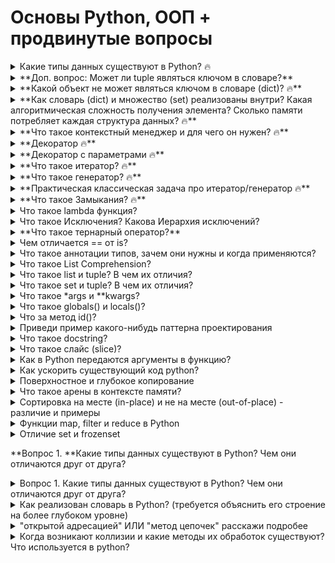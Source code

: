 # Основы Python, ООП + продвинутые вопросы


<details>
    <summary>Какие типы данных существуют в Python? 🔥</summary>

В Python типы данных можно классифицировать по их изменяемости и упорядоченности.

**Изменяемость** определяет, можно ли изменить объект после его создания.

- **Изменяемые** типы данных позволяют изменять своё содержимое. К ним относятся:

- **Списки (`list`):** упорядоченные коллекции элементов, заключенные в квадратные скобки (`[]`).

- **Множества (`set`):** неупорядоченные коллекции уникальных элементов, заключенные в фигурные скобки (`{}`).

- **Словари (`dict`):** неупорядоченные коллекции пар "ключ-значение", заключенные в фигурные скобки (`{}`). Ключи должны быть неизменяемыми.

- **Неизменяемые** типы данных не позволяют изменять своё содержимое после создания. Любая операция, которая выглядит как изменение неизменяемого объекта, фактически создает новый объект. К ним относятся:

- **Числа (`int`, `float`, `complex`):** представляют числовые данные.

- **Строки (`str`):** упорядоченные последовательности символов, заключенные в одинарные или двойные кавычки.

- **Кортежи (`tuple`):** упорядоченные коллекции элементов, заключенные в круглые скобки (`()`).



**Упорядоченность** определяет, имеют ли элементы в объекте определенный порядок.

- **Упорядоченные** типы данных сохраняют порядок элементов, в котором они были добавлены. Это означает, что к элементам можно получить доступ по их индексу.

- Помимо уже упомянутых списков, строк и кортежей, к упорядоченным типам относятся:

    - **Словари (`dict`):** начиная с Python 3.7, словари гарантированно сохраняют порядок добавления элементов.

- **Неупорядоченные** типы данных не гарантируют порядок элементов.

- К ним, помимо множеств (`set`), относится и `frozenset` - неизменяемая версия множества.
</details>

<details><summary>**Доп. вопрос: Может ли tuple являться ключом в словаре?**</summary>


О кортежах (`tuple`) как ключах словаря: кортеж является неизменяемым типом данных, а значит, может использоваться в качестве ключа словаря, но при одном условии - **в кортеже должны присутствовать только неизменяемые типы данных.**

Важно помнить, что классификация типов данных - это удобный инструмент для понимания их свойств, но не является абсолютной. Например,  `frozenset`,  хотя и является неизменяемым,  все же не имеет упорядоченной структуры.

</details>


<details><summary>**Какой объект не может являться ключом в словаре (dict)? 🔥**</summary>

Ключами словаря (dict) могут быть только неизменяемые типы данных.  Это связано с тем, что словари используют механизм хеширования для быстрого доступа к значениям по ключам. Хеширование требует, чтобы ключ был неизменяемым, чтобы его хэш-значение оставалось постоянным. Если бы ключ был изменяемым, его хэш-значение могло бы измениться, что привело бы к ошибкам при поиске значения по ключу.

Таким образом, следующие типы данных **не могут** быть ключами словаря:

- Списки (`list`)

- Множества (`set`)

- Словари (`dict`)

Примеры неизменяемых типов данных, которые **могут** быть ключами словаря:

- Числа (`int`, `float`, `complex`)

- Строки (`str`)

- Кортежи (`tuple`) - но только если все элементы кортежа также неизменяемы

Важно помнить, что даже если кортеж содержит только неизменяемые элементы, он сам по себе может быть ключом словаря.
</details>

<details><summary>**Как словарь (dict) и множество (set) реализованы внутри? Какая алгоритмическая сложность получения элемента? Сколько памяти потребляет каждая структура данных? 🔥**</summary>

Словари (`dict`) и множества (`set`) в Python реализованы с использованием хэш-таблиц. Хэш-таблица представляет собой структуру данных, которая использует хэш-функцию для преобразования ключа (в случае словаря) или самого элемента (в случае множества) в индекс массива, где хранятся соответствующие значения (для словарей) или признак присутствия элемента (для множеств).

**Процесс работы хэш-таблицы можно описать следующим образом:**

1. **Хеширование ключа:** При добавлении элемента в хэш-таблицу сначала вычисляется хэш-значение ключа или элемента с помощью хэш-функции.

2. **Преобразование хэша в индекс:** Полученное хэш-значение преобразуется в индекс массива. Это обычно делается с помощью операции взятия остатка от деления хэша на размер массива.

3. **Разрешение коллизий:** Хэш-функция может сгенерировать одинаковые индексы для разных ключей. Такие ситуации называются коллизиями. Python использует метод открытой адресации для разрешения коллизий. При коллизии происходит поиск свободной ячейки в таблице по определенному правилу (например, линейный поиск - проверяются следующие ячейки до тех пор, пока не будет найдена пустая).

4. **Добавление/поиск/удаление элемента:** После нахождения соответствующего индекса элемент (или значение, связанное с ключом) добавляется в массив. Поиск и удаление элементов происходят по аналогичному принципу: вычисляется индекс на основе ключа, а затем происходит поиск или удаление элемента по этому индексу.



**Алгоритмическая сложность:**

- **В лучшем случае:** Сложность операций получения, добавления, удаления и поиска элементов в `dict` и `set` стремится к O(1). Это происходит, когда хэш-функция распределяет ключи равномерно по таблице, и коллизии минимальны.

- **В худшем случае:** Сложность может возрасти до O(n), где n - количество элементов в таблице. Это происходит при большом количестве коллизий, когда приходится просматривать множество элементов в цепочке коллизий.



**Потребление памяти:**

Потребление памяти хэш-таблицей зависит от размера массива и количества элементов. В Python хэш-таблицы реализованы с запасом по размеру, чтобы минимизировать количество коллизий. В среднем потребление памяти можно оценить как O(n), где n - количество элементов.



**Так работает хэш-таблица:**

![https://habrastorage.org/r/w1560/web/35b/5ab/830/35b5ab830ac648b9ac67ee35425207fe.png](https://habrastorage.org/r/w1560/web/35b/5ab/830/35b5ab830ac648b9ac67ee35425207fe.png)
</details>


<details><summary>**Что такое контекстный менеджер и для чего он нужен? 🔥**</summary>

  > **Контекстный менеджер** - это объект Python, создающий временный контекст для выполнения определенного блока кода. Ключевая особенность: по завершении работы этого блока, контекстный менеджер автоматически выполняет необходимые действия по ликвидации контекста, даже если в процессе возникали исключения.

**Зачем нужны контекстные менеджеры?**

например, для работы с файлом: открываете его, записываете данные и закрываете. Без контекстного менеджера необходимо явно вызывать метод `close()` для файла. Однако, если во время записи данных возникнет ошибка, файл может остаться открытым, что приведет к утечке ресурсов. Контекстные менеджеры решают эту проблему, гарантируя автоматическое закрытие файла.



Пример - работа с файлом с использованием выражения **with as:**

with open('hello.txt', 'a') as file:
    file.write('\nHello Python!')

closed = file.closed
print("Is the file closed?", closed)

# console
Is the file closed? True


# Реализация контекстного менеджера

Реализация собственного контекст менеджера делается через реализацию магических методов `__enter__` и `__exit__`:
```
class OpenFile:
    def __init__(self, filename, mode):
        self.filename = filename
        self.mode = mode
        self.file = None

    def __enter__(self):
        self.file = open(self.filename, self.mode)
        return self.file

    def __exit__(self, exc_type, exc_value, traceback):
        if self.file:
            self.file.close()

# Используем контекстный менеджер OpenFile:
with OpenFile('example.txt', 'w') as f:
    f.write('Hello, World!')
    
# Файл example.txt будет автоматически закрыт
```

# Обработка исключений

Метод `__exit__` принимает три аргумента, связанных с возникшим исключением: `type`, `value` и `traceback`. Возвращая `True` из метода `__exit__`, мы указываем, что исключение обработано внутри менеджера контекста. В противном случае, исключение будет проброшено дальше.



**Декоратор `@contextmanager`:**

Библиотека `contextlib` предоставляет удобный способ определения контекстных менеджеров с помощью декоратора `@contextmanager`. Он позволяет создавать менеджеры контекста из генераторов, что делает код более лаконичным.

```
from contextlib import contextmanager

@contextmanager
def open_file(name):
    f = open(name, 'w')
    yield f
    f.close()
```
</details>

<details><summary>**Декоратор 🔥**</summary>

Декораторы в Python - это своего рода "обёртка" для функций, позволяющая добавлять им новую функциональность без изменения их исходного кода. Представьте, что вам нужно украсить торт: вы не будете менять сам рецепт торта, а просто добавите сверху украшения. Так же и декораторы - они "украшают" функцию дополнительными действиями.

> Декоратор - это функция, которая оборачивает другую функцию для изменения ее функциональности без изменения самого кода

> Общее правило - декоратор принимает функцию в качестве аргумента и возвращает функцию.

Пример декоратора на Python: 

```Python
def timer_decorator(func):
    def wrapper(*args, **kwargs):
        start = time.now()
            # вызов оборачиваемой функции
            result = func(*args, **kwargs)
            print(f'Время выполнения функции - {time.now() - start} сек')
            return result
    return wrapper

# если без синтаксического сахара: hello_world = timer_decorator(hello_world).
@timer_decorator
def hello_world():
    print('Hello world!')

hello_world()
Оборачиваемая функция: <function hello_world at 0x032B26A8>
Hello world!
Время выполнения функции - 0.01 сек
Выходим из обёртки
```

</details>
<details><summary>**Декоратор с параметрами 🔥**</summary>

Декораторы в Python - это своего рода "обёртка" для функций, позволяющая добавлять им новую функциональность без изменения их исходного кода. Представьте, что вам нужно украсить торт: вы не будете менять сам рецепт торта, а просто добавите сверху украшения. Так же и декораторы - они "украшают" функцию дополнительными действиями.

> Декоратор - это функция, которая оборачивает другую функцию для изменения ее функциональности без изменения самого кода

> Общее правило - декоратор принимает функцию в качестве аргумента и возвращает функцию.

**Как передать параметры в декоратор?**

Для этого нам понадобится еще один уровень вложенности функций. Внешняя функция будет принимать параметры декоратора, а внутренняя - саму декорируемую функцию.

```Python
def repeat(num_times):
    def decorator_repeat(func):
        def wrapper(*args, **kwargs):
            for _ in range(num_times):
                result = func(*args, **kwargs)
            return result
        return wrapper
    return decorator_repeat

@repeat(num_times=3)
def greet(name):
    print(f"Привет, {name}!")

greet("Алиса")
```


**Разбор примера:**

1. **Функция `repeat(num_times)`:**

- Принимает параметр `num_times` - количество повторений.

- Внутри определена функция `decorator_repeat(func)`, которая принимает саму декорируемую функцию `func`.

- Внутри `decorator_repeat` определена функция `wrapper(*args, **kwargs)`, которая будет вызываться вместо `func`.

    - `wrapper` использует `args` и `*kwargs`, чтобы принимать любое количество позиционных и именованных аргументов, которые может принимать `func`.

    - Цикл `for` выполняется `num_times` раз, вызывая `func` в каждой итерации.

    - Результат последнего вызова `func` сохраняется в `result` и возвращается.

- `decorator_repeat` возвращает функцию `wrapper`.

2. **Декорирование функции `greet`:**

- `@repeat(num_times=3)` передает значение `3` в параметр `num_times` функции `repeat`.

- `greet("Алиса")` вызовет функцию `wrapper`, которая трижды вызовет `greet("Алиса")`, распечатывая приветствие три раза.
</details>

<details><summary>**Что такое итератор? 🔥**</summary>

> Итератор - это поведенческий паттерн проектирования, позволяющих совершать последовательный обход элементов составных объектов, не раскрывая их внутреннего представления.

В теме итераторов есть 3 составные части: 

- **Итерируемый объект** - это любой объект, у которого есть метод `__**iter__`**  или `__getitem__` , которые возвращают итераторы или могут принимать индексы. Таким образом, итерируемый объект - это объект, который может предоставить **итератор.**

- **Итератор** - в Python это объект, у которого есть метод `__**next__`.**  Метод возвращает следующий доступный элемент и вызывает исключение StopIteration, когда элементов не осталось.

- **Итерация** - процесс получения элементов из какого-нибудь источника, например, списка.

```Python
class SimpleIterator:
    def __init__(self, data):
        self.data = data
        self.index = 0

    def __iter__(self):
        return self

    def __next__(self):
        if self.index < len(self.data):
            result = self.data[self.index]
            self.index += 1
            return result
        else:
            raise StopIteration


# Пример использования
my_list = [1, 2, 3, 4, 5]
my_iterator = SimpleIterator(my_list)

for item in my_iterator:
    print(item)

# Вывод:
# 1
# 2
# 3
# 4
# 5
```
</details>

<details><summary>**Что такое генератор? 🔥**</summary>

**Генератор** — это объект, реализующий протокол итератора, при этом генератор не хранит весь итерируемый набор элементов в памяти, вместо этого производя генерацию элементов “на лету”. 

Генерация может происходить по какому-то алгоритму или при таком же чтении коллекции, файла, etc. Основной пример: функция **range**

**Ключевое слово `yield`**

В основе генераторов лежит ключевое слово `yield`. В отличие от `return`, которое возвращает значение и завершает функцию, `yield` возвращает значение и приостанавливает выполнение функции, сохраняя её состояние. При следующем вызове функция продолжает выполнение с момента последней приостановки.

**Генераторные функции**

Любая функция, содержащая ключевое слово `yield`, автоматически становится генераторной функцией. При вызове такой функции она не выполняет свой код немедленно, а возвращает объект-генератор.

```Python
def simple_generator(n):
"""Генерирует числа от 0 до n-1."""
for i in range(n):
    yield i

# Создание объекта-генератора
my_generator = simple_generator(3)

# Итерация по генератору
for i in my_generator:
print(i)

# Вывод: 0 1 2 
```


**Генераторные выражения**

Генераторные выражения предоставляют компактный синтаксис для создания простых генераторов. Они похожи на списковые включения, но заключаются в круглые скобки `()` вместо квадратных `[]`.

```Python
# Генераторное выражение для квадратов чисел от 1 до 5
squares = (x**2 for x in range(1, 6))

# Итерация по генератору
for i in squares:
print(i)

# Вывод: 1 4 9 16 25
```

**Преимущества генераторов**

- **Эффективность памяти:** Генераторы хранят только текущее состояние и генерируют следующий элемент только при необходимости, что значительно экономит память, особенно при работе с большими последовательностями.

- **Ленивые вычисления:** Вычисления производятся только тогда, когда запрашивается следующий элемент, что повышает производительность, особенно если не все элементы последовательности нужны.

- **Удобство работы с бесконечными последовательностями:** Генераторы позволяют представлять бесконечные последовательности, так как элементы генерируются по требованию.

- **Улучшенная читаемость кода:** Генераторы часто делают код более лаконичным и понятным, особенно при работе с итерациями.

- **Практическая классическая задача про итератор/генератор 🔥**

Даны три выражения:

```Python
{i for i in [1, 2, 3]} 
(i for i in [1, 2, 3])
[i for i in [1, 2, 3]]
```


Вопрос:

- **Опишите**, какие объекты создаёт каждое из этих выражений.

- **Объясните** разницу между ними с точки зрения функциональности и использования памяти.


**Ответ:**

**1. `{i for i in [1, 2, 3]}`**

Это выражение создаёт **множество** (set). Множество в Python – это неупорядоченная коллекция **уникальных** элементов. В данном случае, хоть мы и перебираем список `[1, 2, 3]`, в результате получим множество `{1, 2, 3}`, так как дубликаты в множествах не допускаются.


**2. `(i for i in [1, 2, 3])`**

Здесь мы имеем дело с **генераторным выражением**. Оно создаёт не саму последовательность, а **генератор** - специальный объект, который умеет *генерировать* элементы последовательности по одному, по мере необходимости. Это экономит память, особенно если исходная последовательность очень большая, так как генератор хранит не все элементы сразу, а лишь алгоритм их получения.


**3. `[i for i in [1, 2, 3]]`**

Это **списковое включение**. Оно создаёт новый **список**, элементы которого формируются на основе перебора исходного списка `[1, 2, 3]`. В данном случае, результирующий список будет идентичен исходному: `[1, 2, 3]`.

**Резюме:**

- **Множество** (`{}`) хранит уникальные элементы, не гарантирует порядок.

- **Генератор** (`()`) не хранит элементы, а генерирует их "на лету", экономя память.

- **Список** (`[]`) хранит все элементы в памяти, сохраняя порядок их следования.

Выбор между этими тремя конструкциями зависит от конкретной задачи: нужно ли нам хранить все элементы, важен ли порядок, насколько критично использование памяти и т.д.
</details>

<details><summary>**Практическая классическая задача про итератор/генератор 🔥**</summary>


Даны три выражения:

```Python
{i for i in [1, 2, 3]} 
(i for i in [1, 2, 3])
[i for i in [1, 2, 3]]
```

Вопрос:
- **Опишите**, какие объекты создаёт каждое из этих выражений.
- **Объясните** разницу между ними с точки зрения функциональности и использования памяти.

**Ответ:**

**1. `{i for i in [1, 2, 3]}`**

Это выражение создаёт **множество** (set). Множество в Python – это неупорядоченная коллекция **уникальных** элементов. В данном случае, хоть мы и перебираем список `[1, 2, 3]`, в результате получим множество `{1, 2, 3}`, так как дубликаты в множествах не допускаются.


**2. `(i for i in [1, 2, 3])`**

Здесь мы имеем дело с **генераторным выражением**. Оно создаёт не саму последовательность, а **генератор** - специальный объект, который умеет *генерировать* элементы последовательности по одному, по мере необходимости. Это экономит память, особенно если исходная последовательность очень большая, так как генератор хранит не все элементы сразу, а лишь алгоритм их получения.


**3. `[i for i in [1, 2, 3]]`**

Это **списковое включение**. Оно создаёт новый **список**, элементы которого формируются на основе перебора исходного списка `[1, 2, 3]`. В данном случае, результирующий список будет идентичен исходному: `[1, 2, 3]`.


**Резюме:**

- **Множество** (`{}`) хранит уникальные элементы, не гарантирует порядок.

- **Генератор** (`()`) не хранит элементы, а генерирует их "на лету", экономя память.

- **Список** (`[]`) хранит все элементы в памяти, сохраняя порядок их следования.

Выбор между этими тремя конструкциями зависит от конкретной задачи: нужно ли нам хранить все элементы, важен ли порядок, насколько критично использование памяти и т.д.

</details>

<details><summary>**Что такое Замыкания? 🔥**</summary>

Замыкание — это особый вид функции в Python, которая "запоминает" значения переменных из своего лексического окружения (области видимости, где она была определена), даже если это окружение уже прекратило своё существование. Представьте себе замыкание как функцию с "рюкзаком". В этом "рюкзаке" хранятся ссылки на переменные из внешней функции.

**Как это работает:**

1. **Вложенные функции:** Замыкания создаются, когда функция определена внутри другой функции. Внутренняя функция имеет доступ к переменным внешней функции.

2. **"Запоминание" контекста:** Когда внешняя функция возвращает внутреннюю функцию (замыкание), внутренняя функция "запоминает" значения переменных из внешней функции, даже если внешняя функция завершила свою работу.

3. **Доступ к переменным:** Замыкание может использовать эти "запомненные" переменные, как будто они всё ещё находятся в области видимости.



**Почему возникает UnboundLocalError?**

`UnboundLocalError` - это ошибка в Python, которая возникает, когда вы пытаетесь обратиться к переменной внутри функции (или вложенной функции), прежде чем эта переменная была определена в локальной области видимости. Давайте разберемся, почему это происходит:

Ошибка `UnboundLocalError` возникает, когда Python встречает имя переменной в функции и не может найти ее ни в одной из областей видимости по правилу LEGB, но при этом "видит", что в этой функции происходит попытка изменить значение переменной с таким именем. Давайте рассмотрим пример:

```Python
def func1():
    a = 1
    b = 'line'
    c = [1, 2, 3]
    def func2():
		    c.append(4)
		    a = a + 1
		    return a, b, c
    return func2
    
call_func = func1()
call_func()
---------------------------------------------------------------------------
UnboundLocalError                         Traceback (most recent call last)
<ipython-input-33-9288e4e0f32f> in <module>
----> 1 call_func()

<ipython-input-31-56414e2c364b> in func2()
      6     def func2():
      7         c.append(4)
----> 8         a += 1
      9         return a, b, c
     10

UnboundLocalError: local variable 'a' referenced before assignment

    ...: for item in call_func.__closure__:
    ...:     print(item, item.cell_contents)
    ...:
<cell at 0xb12174c4: str object at 0xb732d720> line
<cell at 0xb1217af4: list object at 0xb11e5dac> [1, 2, 3, 4]
```


Если необходимо присвоить свободной переменной другое значение, необходимо явно объявить ее как nonlocal:

```Python
def func1():
     a = 1
     b = 'line'
     c = [1, 2, 3]
     def func2():
         nonlocal a
         c.append(4)
         a += 1
         return a, b, c
     return func2

call_func = func1()
call_func()
---------------------------------------------------------------------------
Output: (2, 'line', [1, 2, 3, 4])
```
</details>

<details><summary>Что такое lambda функция?</summary>

Lambda-функции в Python - это способ создания небольших анонимных функций, то есть функций без имени. Они определяются с помощью ключевого слова `lambda` и имеют следующий синтаксис:


```Python
lambda arguments: expression
```

Где:

- **`lambda`** - ключевое слово, обозначающее начало lambda-функции.

- **`arguments`** - список аргументов, которые принимает функция, разделенных запятыми. Можно не указывать аргументы, если они не нужны.

- **`:`** - двоеточие, отделяющее список аргументов от тела функции.

- **`expression`** - выражение, которое вычисляется и возвращается функцией.



**Особенности lambda-функций:**

- **Анонимность:** Lambda-функции не имеют имени, поэтому их не нужно определять с помощью `def`.

- **Компактность:** Они позволяют создавать функции в одну строку кода.

- **Ограниченность:** Тело lambda-функции может содержать только одно выражение.

- **Возврат значения:** Lambda-функции автоматически возвращают результат вычисления выражения.



**Примеры использования:**

1. **Простая функция сложения:**

```Python
sum = lambda x, y: x + y
print(sum(2, 3))  # Выведет 5
```


2. **Использование lambda-функции в качестве аргумента другой функции:**

```Python
numbers = [1, 2, 3, 4, 5]
squared_numbers = list(map(lambda x: x**2, numbers))
print(squared_numbers)  # Выведет [1, 4, 9, 16, 25]
```


3. **Lambda-функция без аргументов:**

```Python
greet = lambda: "Привет!"
print(greet())  # Выведет "Привет!"
```


</details>



<details><summary>Что такое Исключения? Какова Иерархия исключений?</summary>

**Исключения** — механизм для работы с исключительными ситуациями и ошибками в коде
**Синтаксис:** 

```Python
try:
    исполяем какой-то код
except Exception as e:
    обработка исключения
else:
    код, который будет исполнен в случае, когда не возникает исключения
finally:
    код, который гарантированно будет исполнен последним (всегда исполняется)
```


# Иерархия исключений

- Base exception

- SystemExit

- KeyboardInterrupt

- Generator exit

- Exception

    - Stop iteration …

- Полная иерархия

- **SystemExit** - исключение, порождаемое функцией sys.exit при выходе из программы.

- **KeyboardInterrupt** - порождается при прерывании программы пользователем (обычно сочетанием клавиш Ctrl+C).

- **GeneratorExit** - порождается при вызове метода close объекта generator.

- **Exception** - а вот тут уже заканчиваются полностью системные исключения (которые лучше не трогать) и начинаются обыкновенные, с которыми можно работать.

    - **StopIteration** - порождается встроенной функцией next, если в итераторе больше нет элементов.

    - **ArithmeticError** - арифметическая ошибка.

    - **FloatingPointError** - порождается при неудачном выполнении операции с плавающей запятой. На практике встречается нечасто.

    - **OverflowError** - возникает, когда результат арифметической операции слишком велик для представления. Не появляется при обычной работе с целыми числами (так как python поддерживает длинные числа), но может возникать в некоторых других случаях.

    - **ZeroDivisionError** - деление на ноль.

    - **AssertionError** - выражение в функции assert ложно.

    - **AttributeError** - объект не имеет данного атрибута (значения или метода).

    - **BufferError** - операция, связанная с буфером, не может быть выполнена.

    - **EOFError** - функция наткнулась на конец файла и не смогла прочитать то, что хотела.

    - **ImportError** - не удалось импортирование модуля или его атрибута.

    - **LookupError** - некорректный индекс или ключ.

    - **IndexError** - индекс не входит в диапазон элементов.

    - **KeyError** - несуществующий ключ (в словаре, множестве или другом объекте).

    - **MemoryError** - недостаточно памяти.

    - **NameError** - не найдено переменной с таким именем.

    - **UnboundLocalError** - сделана ссылка на локальную переменную в функции, но переменная не определена ранее.

    - **OSError** - ошибка, связанная с системой.

    - **BlockingIOError**

    - **ChildProcessError** - неудача при операции с дочерним процессом.

    - **ConnectionError** - базовый класс для исключений, связанных с подключениями.

        - **BrokenPipeError**

        - **ConnectionAbortedError**

        - **ConnectionRefusedError**

        - **ConnectionResetError**

    - **FileExistsError** - попытка создания файла или директории, которая уже существует.

    - **FileNotFoundError** - файл или директория не существует.

    - **InterruptedError** - системный вызов прерван входящим сигналом.

    - **IsADirectoryError** - ожидался файл, но это директория.

    - **NotADirectoryError** - ожидалась директория, но это файл.

    - **PermissionError** - не хватает прав доступа.

    - **ProcessLookupError** - указанного процесса не существует.

    - **TimeoutError** - закончилось время ожидания.

    - **ReferenceError** - попытка доступа к атрибуту со слабой ссылкой.

    - **RuntimeError** - возникает, когда исключение не попадает ни под одну из других категорий.

    - **NotImplementedError** - возникает, когда абстрактные методы класса требуют переопределения в дочерних классах.

    - **SyntaxError** - синтаксическая ошибка.

    - **IndentationError** - неправильные отступы.

        - **TabError** - смешивание в отступах табуляции и пробелов.

    - **SystemError** - внутренняя ошибка.

    - **TypeError** - операция применена к объекту несоответствующего типа.

    - **ValueError** - функция получает аргумент правильного типа, но некорректного значения.

    - **UnicodeError** - ошибка, связанная с кодированием / раскодированием unicode в строках.

    - **UnicodeEncodeError** - исключение, связанное с кодированием unicode.

    - **UnicodeDecodeError** - исключение, связанное с декодированием unicode.

    - **UnicodeTranslateError** - исключение, связанное с переводом unicode.

    - **Warning** - предупреждение.

</details>



<details><summary>**Что такое тернарный оператор?**</summary>

**Тернарный оператор** - это оператор, который принимает три операнда. В отличие от бинарных операторов, таких как сложение (+) или вычитание (-), которые работают с двумя операндами, тернарный оператор предоставляет способ компактного написания условного выражения в одной строке.

В Python существует только один тернарный оператор, который имеет следующий синтаксис:

```Python
[значение_если_истина] if [условие] else [значение_если_ложь]
```

**Рабочий пример:**

```Python
some = True
result = 1 if True else 0
print(result) # 1
```
</details>


<details><summary>Чем отличается == от is?</summary>


`==` сравнивает значения на равенство, a </br>
`is` проверяет, ссылаются ли объекты на одну и ту же область памяти.

```Python
a = [1, 2, 3]
b = [1, 2, 3]
print (a == b) # True
print (a is b) # False

a = 2
b = 2
print (a == b) # True
print (a is b) # True
```
</details>


<details><summary>Что такое аннотации типов, зачем они нужны и когда применяются?</summary>


**Аннотации типов в Python** — это способ указать, какого типа данные ожидает получить или вернуть функция. Они помогают улучшить читаемость кода и обнаруживать ошибки на этапе разработки.

**Пример:**

```Python
def greet(name: str) -> str:
  return "Привет, " + name

print(greet("Алиса"))  # Вывод: Привет, Алиса
```

В этом примере `name: str` указывает, что функция `greet` ожидает строку. `-> str` указывает, что функция вернёт строку.

</details>

<details><summary>Что такое List Comprehension?</summary>

**List comprehension** - генераторы списков или это способ создавать новый список из существующего, применяя выражение к каждому элементу и опционально фильтруя элементы.

**Синтаксис:** *`[выражение for val in коллекция]`*

Можно применять к итерируемым объектам - list, dict, str и тд. 

**Пример:**

```Python
numbers = [1, 2, 3, 4, 5]
squares = [x**2 for x in numbers]  # Возводит каждый элемент numbers в квадрат
print(squares)  # Вывод: [1, 4, 9, 16, 25]
```
</details>


<details><summary>Что такое list и tuple? В чем их отличия?</summary>

`list` и `tuple` - это структуры данных в Python, которые используются для хранения последовательностей элементов.

**List (список)** - это изменяемый, упорядоченный тип данных. Это означает, что после создания списка вы можете добавлять, удалять и изменять его элементы. List определяются в квадратных скобках `[]`, например:

```Python
my_list = [1, 2, "три", 4.5]
```

**Tuple (кортеж)** - это неизменяемый, упорядоченный тип данных. Это означает, что после создания кортежа вы не можете изменить его элементы - ни добавить новые, ни удалить старые. Tuple определяются в круглых скобках `()`, например:

```Python
my_tuple = (1, 2, "три", 4.5)
```

**Основные отличия list от tuple:**

- **Изменяемость:** list - изменяемый, tuple - неизменяемый.
- **Производительность:** tuple работают немного быстрее list, так как Python не нужно тратить ресурсы на отслеживание возможных изменений.
- **Использование:** list используются, когда вам нужно хранить коллекцию элементов, которые могут изменяться. tuple используются для хранения неизменяемых данных, например, координаты точки на плоскости.
</details>


<details><summary>Что такое set и tuple? В чем их отличия?</summary>

В Python `set` (множество) и `tuple` (кортеж) представляют собой мощные структуры данных, предназначенные для хранения коллекций элементов, но с ключевыми отличиями в их функциональности и применении.

# **Множества (`set`)**

Вдохновленные математическим понятием множеств, `set` в Python хранят неупорядоченные коллекции **уникальных** и **неизменяемых** элементов.

- **Неупорядоченность:** Порядок элементов в `set` не гарантируется и может меняться.
- **Уникальность:** Каждый элемент в `set` должен быть уникальным; попытка добавить дубликат не приведет к изменениям.
- **Неизменяемые элементы:** `set` могут содержать только неизменяемые типы данных, такие как числа, строки и кортежи.
- **Реализация на основе хеш-таблиц:** Эффективность операций, таких как проверка на вхождение элемента (`in`) и удаление, обеспечивается за счет использования хеш-таблиц.
- **`set` vs. `frozenset`:** Python предлагает два типа множеств: изменяемые `set` и неизменяемые `frozenset`.
- **Удобство использования:** `set` поддерживают `set comprehension` для лаконичного создания множеств, являются подтипом `Collection`, что предоставляет доступ к общим операциям, таким как проверка длины (`len`), итерация (`for element in set`) и проверка на вхождение элемента (`in`).

# **Кортежи (`tuple`)**

`tuple`, как и `list` (списки), хранят упорядоченные коллекции элементов любого типа. Однако, в отличие от списков, `tuple` являются **неизменяемыми**.

- **Неизменяемость:** После создания `tuple` нельзя изменить его элементы: нельзя добавлять, удалять или изменять существующие.
- **Внутренняя изменяемость:** Хотя сам `tuple` неизменяем, он может содержать изменяемые объекты (например, списки). Изменения этих объектов повлияют на `tuple`, но сам `tuple` останется неизменным с точки зрения ссылок на объекты.
- **Реализация:** `tuple`, как и `list`, реализованы с помощью массивов и ссылок на объекты, что обеспечивает быстрый доступ к элементам по индексу.
- **Оптимизация:** Python оптимизирует использование памяти для кортежей: пустой кортеж является синглтоном (существует только один экземпляр), а удаляемые кортежи небольшого размера могут переиспользоваться.

# **Выбор между `set` и `tuple`:**

- Используйте `set`, когда вам нужна коллекция уникальных элементов, порядок которых не важен, и вы хотите выполнять операции над множествами, такие как объединение, пересечение и разность.
- Используйте `tuple`, когда вам нужна неизменяемая последовательность элементов, и вы хотите быть уверены, что эти данные не будут случайно изменены.
</details>

<details><summary>Что такое *args и **kwargs?</summary>

- `args` и `*kwargs` - это специальные параметры в Python, которые позволяют передавать переменное количество аргументов в функцию.

Параметр `*args` используется для передачи переменного количества аргументов без ключевого слова. Он представляет собой кортеж из всех дополнительных аргументов, переданных функции.

Параметр `**kwargs` используется для передачи переменного количества именованных аргументов. Он представляет собой словарь из всех дополнительных именованных аргументов, переданных функции.
</details>

<details><summary>Что такое globals() и locals()?</summary>

`globals()` и `locals()` - это встроенные функции в Python, которые возвращают словари глобальных и локальных переменных соответственно.

`globals()` возвращает словарь, содержащий все глобальные переменные, доступные в текущей области видимости, включая встроенные переменные.

`locals()` возвращает словарь, содержащий все локальные переменные, определенные в текущей области видимости. Это включает аргументы функции и переменные, которым присвоено значение внутри функции.

```Python
x = 5
y = 10

def my_func(z):
    a = 3
    print(globals()) # выводит все глобальные переменные
    print(locals()) # выводит все локальные переменные

my_func(7)
```
</details>


<details><summary>Что за метод id()?</summary>
Метод `id()` используется для получения уникального целочисленного идентификатора (адреса в памяти) объекта. Этот идентификатор может быть использован для сравнения объектов, поскольку два объекта будут иметь одинаковый идентификатор только в том случае, если это один и тот же объект в памяти.

Например, если у вас есть две переменные, которые ссылаются на один и тот же объект, то их идентификаторы будут равны:

```Python
a = [1, 2, 3]
b = a
print(id(a)) # выведет адрес в памяти объекта a
print(id(b)) # выведет адрес в памяти объекта b
```
</details>


<details><summary>Приведи пример какого-нибудь паттерна проектирования</summary>

- **Singleton (Одиночка)**
- **Описание**: Гарантирует, что у класса есть только один экземпляр, и предоставляет глобальную точку доступа к нему.
- **Пример**: Класс для управления подключением к базе данных.

```Python
class Singleton:
    _instance = None

    def __new__(cls, *args, **kwargs):
        if not cls._instance:
            cls._instance = super(Singleton, cls).__new__(cls, *args, **kwargs)
        return cls._instance

```

- **Observer (Наблюдатель)**
- **Описание**: Определяет зависимость "один ко многим" между объектами, при которой изменение состояния одного объекта приводит к автоматическому уведомлению и обновлению всех зависимых объектов.
- **Пример**: Подписка на обновления данных.

```Python
class Subject:
    def __init__(self):
        self._observers = []

    def attach(self, observer):
        self._observers.append(observer)

    def notify(self, message):
        for observer in self._observers:
            observer.update(message)

class Observer:
    def update(self, message):
        print(f'Received message: {message}')

```

- **Factory Method (Фабричный метод)**
- **Описание**: Определяет интерфейс для создания объектов, но позволяет подклассам изменить тип создаваемого объекта.
- **Пример**: Создание различных типов документов.

```Python
class Document:
    def __init__(self, name):
        self.name = name

class DocumentFactory:
    @staticmethod
    def create_document(doc_type, name):
        if doc_type == 'pdf':
            return PDFDocument(name)
        elif doc_type == 'word':
            return WordDocument(name)

class PDFDocument(Document):
    pass

class WordDocument(Document):
    pass

```
</details>


<details><summary>Что такое docstring?</summary>
**Docstring в Python** - это строка документации, которая описывает, что делает функция, метод, модуль или класс Python. Данная строка располагается в начале определения объекта и используется для генерации документации автоматически. В других словах, docstring используется для создания описания API и содержит информацию о том, как использовать функцию или метод, какие аргументы они принимают и какие значения возвращают.

```Python
def add_numbers(a, b):
    """
    This function takes in two numbers and returns their sum
    """
return a + b

```
</details>

<details><summary>Что такое слайс (slice)?</summary>

**Слайс** **(slice)** - это способ извлечения определенной части последовательности (например, строки, списка, кортежа) с использованием индексации.

Синтаксис для создания слайса:

```Python
sequence[start:end:step]
```

где `start` - индекс, с которого начинается извлечение (включительно), `end` - индекс, на котором заканчивается извлечение (не включая его), и `step` - шаг для извлечения элементов (по умолчанию равен 1).

</details>


<details><summary>Как в Python передаются аргументы в функцию?</summary>
Аргумент в функцию передаются либо по значениям, либо по ссылкам. Неизменяемые передаются по значениям, изменяемые по ссылкам.

В Python аргументы можно передавать в функции несколькими способами, что делает язык очень гибким:

**1. Позиционные аргументы:**

- Это самый простой и интуитивно понятный способ.
- Аргументы передаются в том же порядке, в котором они определены в функции.
- Python сопоставляет переданные значения с параметрами функции по позиции.

```Python
   def greet(name, language):
       print(f"Привет, {name}! Ты говоришь на {language}?")

   greet("Анна", "русский")  # Выведет: "Привет, Анна! Ты говоришь на русский?"
```

**2. Именованные аргументы (Keyword Arguments):**

- Указывается имя параметра и значение при вызове функции.
- Позволяет передавать аргументы в любом порядке.

```Python
   greet(language="английский", name="John")  # Выведет: "Привет, John! Ты говоришь на английский?" 
```

**3. Аргументы по умолчанию:**

- При определении функции параметрам можно присвоить значения по умолчанию.
- Если аргумент не передан при вызове, используется значение по умолчанию.

```Python
   def greet(name, language="русский"):
       print(f"Привет, {name}! Ты говоришь на {language}?")

   greet("Мария")  # Выведет: "Привет, Мария! Ты говоришь на русский?" 
```


**4. Произвольное количество позиционных аргументов (`*args`):**

- Функция может принимать любое количество позиционных аргументов, которые упаковываются в кортеж `args`.

```Python
   def print_names(*names):
       for name in names:
           print(name)

   print_names("Иван", "Петр", "Сидор") 
```

**5. Произвольное количество именованных аргументов (`**kwargs`):**

- Функция принимает любое количество именованных аргументов, которые упаковываются в словарь `kwargs`.

```Python
   def print_info(**data):
       for key, value in data.items():
           print(f"{key}: {value}")

   print_info(name="Елена", age=30, city="Москва") 
```
</details>

<details><summary>Как ускорить существующий код python?</summary>

Чтобы ускорить существующий код на Python, можно использовать несколько подходов:
- **Векторизация**: векторизация позволяет оптимизировать код, который выполняет большое количество операций над массивами данных, например, использование библиотеки NumPy.
- **Выбор правильных структур данных**: выбор правильных структур данных и алгоритмов может значительно ускорить выполнение кода. Например, использование словарей может быть более эффективным, чем использование списков.
- **Компиляция**: компиляция Python-кода в байт-код или в машинный код может ускорить выполнение кода. Для этого можно использовать Cython, Nuitka или PyPy.
- **Многопоточность**: использование многопоточности может ускорить выполнение задач, которые можно разделить на несколько независимых частей.

- **Параллелизм**: параллельное выполнение задач на нескольких ядрах процессора может ускорить выполнение кода.

- **Оптимизация**: такие инструменты, как **cProfile** и **line_profiler**, могут помочь оптимизировать код, выявляя узкие места в его выполнении и предоставляя информацию о времени выполнения каждой строки кода.

**Компромиссы:** если выполнение кода нельзя ускорить до приемлемого уровня, можно рассмотреть возможность использования компромиссов, например, уменьшить количество данных, обрабатываемых кодом, или упростить логику выполнения задачи.

</details>

<details><summary>Поверхностное и глубокое копирование</summary>

Есть модуль **copy**, содержит функции **.copy** и **deepcopy.**

**Поверхностная копия**

Поверхностная копия создаёт новый объект и выделяет ему ячейку в памяти
и вставляет в него ссылки, находящиеся в оригинале.

```Python
import copy

some_list = [1, [2], 3]
print(some_list is copy.copy(some_list)) # False
print (some_list[1] is copy.copy(some_list)[1]) # True
```

**Глубокая копия**

Глубокая копия создаёт новую и отдельную копию всего объекта со своим уникальным адресом в памяти. То есть изменения, внесенные в новую копию объекта не будут отражаться в исходной.

```Python
import copy

some_list = [1, [2], 3]
print(some_list is copy.deepcopy(some_list)) # False
print (some_list[1] is copy.deepcopy(some_list)[1]) # False
```
</details>


<details><summary>Что такое арены в контексте памяти?</summary>

**Арены** в контексте управления памятью — это блоки памяти, используемые аллокаторами для эффективного распределения и освобождения памяти. В Python арены применяются в аллокаторе памяти для малого объекта (`pymalloc`), который управляет памятью для объектов небольшого размера, минимизируя фрагментацию и ускоряя операции выделения и освобождения памяти.

</details>

<details><summary>Сортировка на месте (in-place) и не на месте (out-of-place) - различие и примеры</summary>

## In-place сортировка (на месте)
- **Определение**: Алгоритм не использует дополнительную память (или использует минимальное O(1) дополнительной памяти) и модифицирует исходную структуру данных.
- **Преимущества**:
  - Экономия памяти (не создает копию данных)
  - Обычно быстрее из-за отсутствия накладных расходов на выделение памяти
- **Недостатки**:
  - Потеря исходных данных (если они нужны)
  - Может быть менее безопасным (изменяет оригинал)
- **Примеры в Python**:
  ```python
  lst = [3, 1, 4, 2]
  lst.sort()  # метод list.sort() - in-place
  print(lst)  # [1, 2, 3, 4]
  ```

## Out-of-place сортировка (не на месте)
- **Определение**: Алгоритм создает новую структуру данных с отсортированными элементами, оставляя оригинал неизменным.
- **Преимущества**:
  - Сохранение исходных данных
  - Более безопасен (не изменяет оригинал)
- **Недостатки**:
  - Требует дополнительной памяти O(n)
  - Обычно немного медленнее из-за выделения памяти
- **Примеры в Python**:
  ```python
  lst = [3, 1, 4, 2]
  sorted_lst = sorted(lst)  # функция sorted() - out-of-place
  print(lst)        # [3, 1, 4, 2] (оригинал не изменен)
  print(sorted_lst) # [1, 2, 3, 4]
  ```

## Когда что использовать
- **In-place**:
  - Когда исходные данные больше не нужны
  - При работе с большими данными (экономия памяти)
  - В условиях ограниченной памяти
- **Out-of-place**:
  - Когда нужно сохранить оригинальные данные
  - При функциональном программировании (иммутабельность)
  - Когда нужна цепочка операций без изменения оригинала

## Примеры алгоритмов
- **In-place алгоритмы**: QuickSort, HeapSort, InsertionSort
- **Out-of-place алгоритмы**: MergeSort, CountingSort, BucketSort

Для senior-позиции важно понимать эти различия и уметь обосновать выбор подхода в конкретной ситуации.

</details>

<details><summary>Функции map, filter и reduce в Python</summary>

Эти функции являются важными инструментами функционального программирования в Python и часто используются в backend-разработке.

## 1. `map(function, iterable)`
Применяет функцию к каждому элементу итерируемого объекта.

```python
numbers = [1, 2, 3, 4]
squared = map(lambda x: x**2, numbers)
print(list(squared))  # [1, 4, 9, 16]
```

**Особенности**:
- Возвращает итератор (в Python 3)
- Ленивое вычисление (элементы вычисляются по мере необходимости)
- Альтернатива: генераторные выражения `(x**2 for x in numbers)`

## 2. `filter(function, iterable)`
Фильтрует элементы, оставляя только те, для которых функция возвращает True.

```python
numbers = [1, 2, 3, 4, 5, 6]
evens = filter(lambda x: x % 2 == 0, numbers)
print(list(evens))  # [2, 4, 6]
```

**Особенности**:
- Также возвращает итератор
- Если функция None, фильтрует по "истинности" элементов
- Альтернатива: `[x for x in numbers if x % 2 == 0]`

## 3. `reduce(function, iterable[, initializer])`
Последовательно применяет функцию к элементам, сводя их к единственному значению.

```python
from functools import reduce

numbers = [1, 2, 3, 4]
product = reduce(lambda x, y: x * y, numbers)
print(product)  # 24 (1*2*3*4)
```

**Особенности**:
- Требует импорта из `functools` (в Python 3)
- Может принимать начальное значение
- Альтернатива: цикл с аккумулятором

## Практическое применение в backend

1. **Обработка данных API**:
```python
# Преобразование данных от клиента
user_ids = map(int, request.json.get('user_ids', []))
```

2. **Фильтрация запросов**:
```python
# Фильтрация активных пользователей
active_users = filter(lambda u: u.is_active, users)
```

3. **Агрегация данных**:
```python
# Сумма заказов
total = reduce(lambda acc, order: acc + order.total, orders, 0)
```

## Сравнение с другими подходами

1. **Генераторы списков**:
   - Читаемее для простых операций
   - Создают список сразу (не ленивые)

2. **Циклы**:
   - Более явные, но многословные
   - Легче добавлять сложную логику

Для senior-разработчика важно понимать, когда использовать эти функции, а когда предпочесть другие подходы, учитывая читаемость и производительность кода.

</details>

<details><summary>Отличие set и  frozenset</summary>

В Python, как `set`, так и `frozenset` представляют собой коллекции уникальных элементов, но у них есть ключевые различия:

1. **Изменяемость**:
   - `set`: изменяемый тип данных. Вы можете добавлять и удалять элементы после создания множества.
   - `frozenset`: неизменяемый тип данных. После создания вы не можете изменять его содержимое. Это означает, что вы не можете добавлять или удалять элементы.

2. **Использование в качестве ключей словаря**:
   - `set`: не может быть использован в качестве ключа в словаре, так как он изменяем.
   - `frozenset`: может быть использован в качестве ключа в словаре, так как он неизменяем.

3. **Методы**:
   - Оба типа поддерживают операции над множествами, такие как объединение, пересечение и разность.
   - Однако `set` имеет методы для добавления и удаления элементов, такие как `add()` и `remove()`, которых нет у `frozenset`.

Вот пример, демонстрирующий различия:

```python
# Создание set
my_set = {1, 2, 3}
my_set.add(4)  # Можно добавлять элементы
print(my_set)  # Вывод: {1, 2, 3, 4}

# Создание frozenset
my_frozenset = frozenset([1, 2, 3])
# my_frozenset.add(4)  # Ошибка: 'frozenset' object has no attribute 'add'

# Использование в качестве ключа словаря
dict_with_frozenset = {my_frozenset: "Это frozenset"}
print(dict_with_frozenset)  # Вывод: {frozenset({1, 2, 3}): 'Это frozenset'}

# dict_with_set = {my_set: "Это set"}  # Ошибка: unhashable type: 'set'
```

Таким образом, выбор между `set` и `frozenset` зависит от ваших потребностей в изменяемости и возможности использования в качестве ключей словаря.

</details>


**Вопрос 1. **Какие типы данных существуют в Python? Чем они отличаются друг от друга?



<details>

<summary>Вопрос 1. Какие типы данных существуют в Python? Чем они отличаются друг от друга?</summary>

Типы данных делаться на изменяемые и неизменяемые.
Изменяемые: list([]), set( {} ), dict( {} )

Неизменяемые

int, float, complex,str
tuple (кортежей)

Упорядоченность определяет, имеют ли элементы в объекте определенный порядок. 
 Списков (list), строк (str) и кортежей (tuple)
 (Словари dict): начиная с Python 3.7, словари гарантированно сохраняют порядок добавления элементов.

Неупорядоченные типы данных не гарантируют порядок элементов.

К ним, помимо множеств (set), относится и frozenset - неизменяемая версия множества.


</details>

<details>

<summary>Как реализован словарь в Python? (требуется объяснить его строение на более глубоком уровне)</summary>

В Python словарь реализован как хеш-таблица, что позволяет обеспечивать быстрый доступ к данным. Давайте рассмотрим его строение на более глубоком уровне:

1. **Хеш-таблица**: Словарь в Python использует хеш-таблицу для хранения данных. Хеш-таблица — это структура данных, которая отображает ключи на значения с использованием хеш-функции.

2. **Хеш-функция**: Для каждого ключа в словаре Python вычисляет хеш с помощью хеш-функции. Хеш-функция преобразует ключ в целое число, которое используется для определения индекса в массиве, где будет храниться значение.

3. **Массив и списки**: Хеш-таблица в Python состоит из массива, где каждый элемент массива является указателем на список. Каждый элемент этого списка хранит пару ключ-значение.

4. **Коллизии**: Если два ключа имеют одинаковый хеш (коллизия), они будут помещены в один и тот же список. Python использует метод разрешения коллизий, называемый "открытой адресацией" или "метод цепочек". В случае коллизии, элементы хранятся в виде списка (или другого контейнера) в одной ячейке массива.

5. **Динамическое изменение размера**: Python автоматически изменяет размер хеш-таблицы, если она становится слишком заполненной. Это делается для поддержания эффективности операций добавления, удаления и поиска.

6. **Порядок элементов**: Начиная с версии Python 3.7, порядок элементов в словаре сохраняется в порядке их добавления. Это реализовано с помощью дополнительного массива, который хранит порядок вставки ключей.

Вот пример простого словаря в Python:

```python
my_dict = {'key1': 'value1', 'key2': 'value2'}
```

В этом примере `'key1'` и `'key2'` — это ключи, а `'value1'` и `'value2'` — соответствующие значения. Когда вы обращаетесь к значению по ключу, Python использует хеш-функцию для быстрого нахождения нужного элемента в массиве.

Таким образом, словарь в Python обеспечивает быстрый доступ к данным благодаря использованию хеш-таблицы и эффективному управлению коллизиями.

</details>

<details>

<summary>"открытой адресацией" ИЛИ "метод цепочек" расскажи подробее </summary>

В контексте хеш-таблиц, таких как реализация словарей в Python, существуют два основных метода разрешения коллизий: метод цепочек и открытая адресация. Давайте рассмотрим каждый из них подробнее.

### Метод цепочек (Chaining)

Метод цепочек — это наиболее распространенный способ разрешения коллизий в хеш-таблицах. Основная идея заключается в том, что каждый элемент массива хеш-таблицы содержит указатель на список (или другую структуру данных), который хранит все пары ключ-значение, хеши которых соответствуют данному индексу.

**Преимущества:**

- Простота реализации.
- Хорошая производительность в среднем случае.

**Недостатки:**

- В худшем случае, когда все ключи имеют одинаковый хеш, производительность может снизиться до O(n) для операций поиска, вставки и удаления.
**Как это работает:**

1. **Хеширование**: Когда вы добавляете пару ключ-значение в хеш-таблицу, ключ хешируется для получения индекса в массиве.
2. **Добавление в список**: 
3. **Поиск**: При поиске значения по ключу, ключ хешируется, чтобы найти соответствующий индекс в массиве. Затем выполняется поиск по списку, связанному с этим индексом, чтобы найти нужную пару ключ-значение.

### Открытая адресация (Open Addressing)

Открытая адресация — это альтернативный метод разрешения коллизий, при котором все элементы хранятся непосредственно в массиве хеш-таблицы. Если происходит коллизия, алгоритм ищет следующую доступную ячейку в массиве.

**Как это работает:**

1. **Хеширование**: Ключ хешируется для получения индекса в массиве.
2. **Поиск доступной ячейки**: 
3. **Вставка**: Пара ключ-значение вставляется в первую найденную доступную ячейку.

**Преимущества:**

- Более эффективное использование памяти, так как не требуется хранить дополнительные структуры данных, такие как списки.
- Хорошая производительность в случае хорошего распределения хешей.

**Недостатки:**

- Более сложная реализация по сравнению с методом цепочек.
- Производительность может снижаться, если таблица становится слишком заполненной, так как требуется больше времени на поиск доступных ячеек.

Оба метода имеют свои преимущества и недостатки, и выбор между ними зависит от конкретных требований и условий использования. В Python используется метод цепочек для разрешения коллизий в словарях.

______________________________________
Метод цепочек — это способ разрешения коллизий в хеш-таблицах. Вот как он работает кратко:

Хеширование: Ключ преобразуется в хеш, который определяет индекс в массиве.
Связанные списки: Каждый элемент массива указывает на связанный список, который хранит пары ключ-значение.
Разрешение коллизий: Если два ключа имеют одинаковый хеш, они добавляются в один и тот же связанный список.
Поиск: При поиске значения по ключу, сначала вычисляется хеш ключа, чтобы найти индекс в массиве, а затем выполняется поиск по связанному списку для нахождения нужного значения.

Таким образом, метод цепочек позволяет эффективно управлять коллизиями, сохраняя все элементы с одинаковым хешем в одном списке.

</details>

<details>
<summary> Когда возникают коллизии и какие методы их обработок существуют? Что используется в python?</summary>


Коллизии в хеш-таблицах возникают, когда два разных входных значения имеют один и тот же хеш, то есть когда два разных ключа отображаются в один и тот же индекс в массиве. Это может привести к проблемам, так как данные могут быть перезаписаны или потеряны, если не обрабатывать такие ситуации должным образом.

Вот несколько распространенных методов обработки коллизий:

1. **Метод цепочек (Chaining):** Каждый элемент хеш-таблицы является указателем на список (или другую структуру данных), содержащий все элементы, хешируемые в данный индекс. При коллизии новый элемент просто добавляется в этот список.

2. **Открытая адресация (Open Addressing):** При возникновении коллизии, алгоритм ищет следующее доступное место в массиве. Существует несколько подходов к открытой адресации:
   - Линейное исследование: проверка следующего индекса до нахождения свободного места.
   - Квадратичное исследование: проверка следующего индекса с квадратичным шагом.
   - Двойное хеширование: использование второго хеш-функции для определения шага поиска.

В Python для обработки коллизий в хеш-таблицах используется метод цепочек. Встроенные типы данных, такие как словари (`dict`), используют хеш-таблицы для хранения данных, и Python автоматически обрабатывает коллизии с помощью метода цепочек. Это позволяет эффективно управлять данными и обеспечивает быстрый доступ к элементам.
</details>


